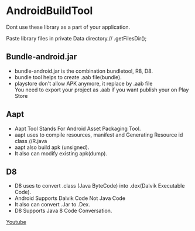 # AndroidBuildTool

Dont use these library as a part of your application.<br>

Paste library files in private Data directory.// .getFilesDir();


<h2>Bundle-android.jar</h2>
<ul>
  <li>bundle-android.jar is the combination bundletool, R8, D8.</li>
  <li>bundle tool helps to create .aab file(bundle).</li>
  <li>playstore don't allow APK anymore, it replace by .aab file<br>
  You need to export your project as .aab if you want publish your on Play Store</li>
</ul>
  
<h2>Aapt</h2> <ul>
<li>Aapt Tool Stands For Android Asset Packaging Tool.</li>
<li>aapt uses to compile resources, manifest and Generating Resource id class //R.java</li>
<li>aapt also build apk (unsigned).</li>
<li>It also can modify existing apk(dump).</li>
</ul>

<h2>D8</h2> <ul>
<li>D8 uses to convert .class (Java ByteCode) into .dex(Dalvik Executable Code).</li>
<li>Android Supports Dalvik Code Not Java Code</li>
<li>It also can convert .Jar to .Dex. </li>
<li>D8 Supports Java 8 Code Conversation. </li>
</ul>


<a href="https://youtube.com/@I-D0NT-KNOW">Youtube</a>
